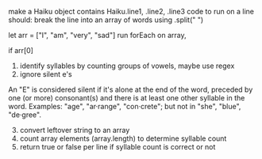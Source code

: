 make a Haiku object
contains Haiku.line1, .line2, .line3
code to run on a line should:
break the line into an array of words using .split(" ") 

let arr = ["I", "am", "very", "sad"]
run forEach on array, 

if arr[0]

1. identify syllables by counting groups of vowels, maybe use regex
2. ignore silent e's

An "E" is considered silent if it's alone at the end of the word, preceded by one (or more) consonant(s) and there is at least one other syllable in the word. Examples: "age", "ar·range", "con·crete"; but not in "she", "blue", "de·gree".

3. convert leftover string to an array
4. count array elements (array.length) to determine syllable count
5. return true or false per line if syllable count is correct or not